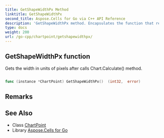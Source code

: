 ```yaml
---
title: GetShapeWidthPx Method 
linktitle: GetShapeWidthPx
second_title: Aspose.Cells for Go via C++ API Reference
description: 'GetShapeWidthPx method. Encapsulates the function that represents getshapewidthpx in Go.'
type: docs
weight: 200
url: /go-cpp/chartpoint/getshapewidthpx/
---
```


## GetShapeWidthPx function

Gets the width in units of pixels after calls Chart.Calculate() method.

```go

func (instance *ChartPoint) GetShapeWidthPx()  (int32,  error) 

```

## Remarks


## See Also

* Class [ChartPoint](../)
* Library [Aspose.Cells for Go](../../)
